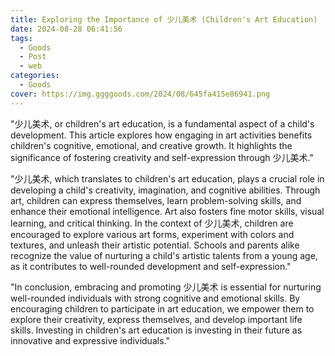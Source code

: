 ```yaml
---
title: Exploring the Importance of 少儿美术 (Children's Art Education)
date: 2024-08-28 06:41:56
tags:
  - Goods
  - Post
  - web
categories:
  - Goods
cover: https://img.ggggoods.com/2024/08/645fa415e86941.png
---
```


"少儿美术, or children's art education, is a fundamental aspect of a child's development. This article explores how engaging in art activities benefits children's cognitive, emotional, and creative growth. It highlights the significance of fostering creativity and self-expression through 少儿美术."

"少儿美术, which translates to children's art education, plays a crucial role in developing a child's creativity, imagination, and cognitive abilities. Through art, children can express themselves, learn problem-solving skills, and enhance their emotional intelligence. Art also fosters fine motor skills, visual learning, and critical thinking. In the context of 少儿美术, children are encouraged to explore various art forms, experiment with colors and textures, and unleash their artistic potential. Schools and parents alike recognize the value of nurturing a child's artistic talents from a young age, as it contributes to well-rounded development and self-expression."

"In conclusion, embracing and promoting 少儿美术 is essential for nurturing well-rounded individuals with strong cognitive and emotional skills. By encouraging children to participate in art education, we empower them to explore their creativity, express themselves, and develop important life skills. Investing in children's art education is investing in their future as innovative and expressive individuals."
